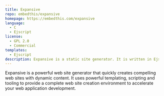```yaml
---
title: Expansive
repo: embedthis/expansive
homepage: https://embedthis.com/expansive
language:
  - C
  - Ejscript
license:
  - GPL 2.0
  - Commercial
templates:
  - Ejscript
description: Expansive is a static site generator. It is written in Ejscript, and is blazing fast.
---
```


Expansive is a powerful web site generator that quickly creates compelling web sites with dynamic content.
It uses powerful templating, scripting and tooling to provide a complete web site creation environment
to accelerate your web application development.
